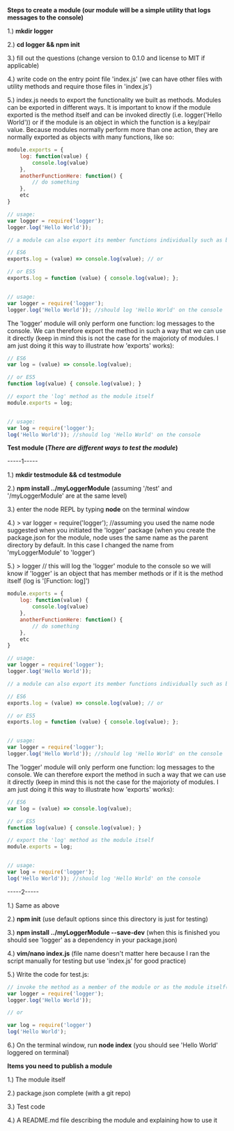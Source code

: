 **Steps to create a module (our module will be a simple utility that logs messages to the console)**

1.) **mkdir logger**

2.) **cd logger && npm init**

3.) fill out the questions (change version to 0.1.0 and license to MIT if applicable)

4.) write code on the entry point file 'index.js' (we can have other files with utility methods and require those files in 'index.js')

5.) index.js needs to export the functionality we built as methods. Modules can be exported in different ways. It is important to know if the module exported is the method itself and can be invoked directly (i.e. logger('Hello World')) or if the module is an object in which the function is a key/pair value. Because modules normally perform more than one action, they are normally exported as objects with many functions, like so:
```javascript
module.exports = {
	log: function(value) {
		console.log(value)
	},
	anotherFunctionHere: function() {
		// do something
	},
	etc
}

// usage:
var logger = require('logger');
logger.log('Hello World'));

// a module can also export its member functions individually such as below. Like in the case above, the methods exported here can't be accessed directly because they are members of the exported module object

// ES6
exports.log = (value) => console.log(value); // or

// or ES5
exports.log = function (value) { console.log(value); };


// usage:
var logger = require('logger');
logger.log('Hello World')); //should log 'Hello World' on the console
```

The 'logger' module will only perform one function: log messages to the console. We can therefore export the method in such a way that we can use it directly (keep in mind this is not the case for the majorioty of modules. I am just doing it this way to illustrate how 'exports' works):
```javascript
// ES6
var log = (value) => console.log(value);

// or ES5
function log(value) { console.log(value); }

// export the 'log' method as the module itself
module.exports = log;


// usage:
var log = require('logger');
log('Hello World')); //should log 'Hello World' on the console
```

**Test module (_There are different ways to test the module_)**


-----1-----

1.) **mkdir testmodule && cd testmodule**

2.) **npm install ../myLoggerModule** (assuming '/test' and '/myLoggerModule' are at the same level)

3.) enter the node REPL by typing **node** on the terminal window

4.) > var logger = require('logger'); //assuming you used the name node suggested when you initiated the 'logger' package (when you create the package.json for the module, node uses the same name as the parent directory by default. In this case I changed the name from 'myLoggerModule' to 'logger')

5.) > logger // this will log the 'logger' module to the console so we will know if 'logger' is an object that has member methods or if it is the method itself (log is '[Function: log]')


```javascript
module.exports = {
	log: function(value) {
		console.log(value)
	},
	anotherFunctionHere: function() {
		// do something
	},
	etc
}

// usage:
var logger = require('logger');
logger.log('Hello World'));

// a module can also export its member functions individually such as below. Like in the case above, the methods exported here can't be accessed directly because they are members of the exported module object

// ES6
exports.log = (value) => console.log(value); // or

// or ES5
exports.log = function (value) { console.log(value); };


// usage:
var logger = require('logger');
logger.log('Hello World')); //should log 'Hello World' on the console
```

The 'logger' module will only perform one function: log messages to the console. We can therefore export the method in such a way that we can use it directly (keep in mind this is not the case for the majorioty of modules. I am just doing it this way to illustrate how 'exports' works):
```javascript
// ES6
var log = (value) => console.log(value);

// or ES5
function log(value) { console.log(value); }

// export the 'log' method as the module itself
module.exports = log;


// usage:
var log = require('logger');
log('Hello World')); //should log 'Hello World' on the console
```

-----2-----

1.) Same as above

2.) **npm init** (use default options since this directory is just for testing)

3.) **npm install ../myLoggerModule --save-dev** (when this is finished you should see 'logger' as a dependency in your package.json)

4.) **vim/nano index.js** (file name doesn't matter here because I ran the script manually for testing but use 'index.js' for good practice)

5.) Write the code for test.js:
```javascript
// invoke the method as a member of the module or as the module itself(depending on how the module was exported--see item 5 above)
var logger = require('logger');
logger.log('Hello World'));

// or

var log = require('logger')
log('Hello World');
```

6.) On the terminal window, run **node index** (you should see 'Hello World' loggered on terminal)


**Items you need to publish a module**


1.) The module itself

2.) package.json complete (with a git repo)

3.) Test code

4.) A README.md file describing the module and explaining how to use it



